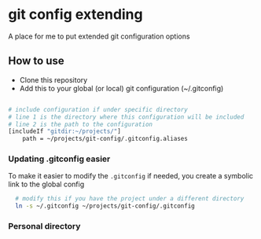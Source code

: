 # git config extending

A place for me to put extended git configuration options

## How to use

- Clone this repository
- Add this to your global (or local) git configuration (~/.gitconfig)

```bash

# include configuration if under specific directory
# line 1 is the directory where this configuration will be included
# line 2 is the path to the configuration
[includeIf "gitdir:~/projects/"]
    path = ~/projects/git-config/.gitconfig.aliases
```

### Updating .gitconfig easier

To make it easier to modify the `.gitconfig` if needed, you create a symbolic link to the global config

```bash
  # modify this if you have the project under a different directory
  ln -s ~/.gitconfig ~/projects/git-config/.gitconfig
```

### Personal directory


